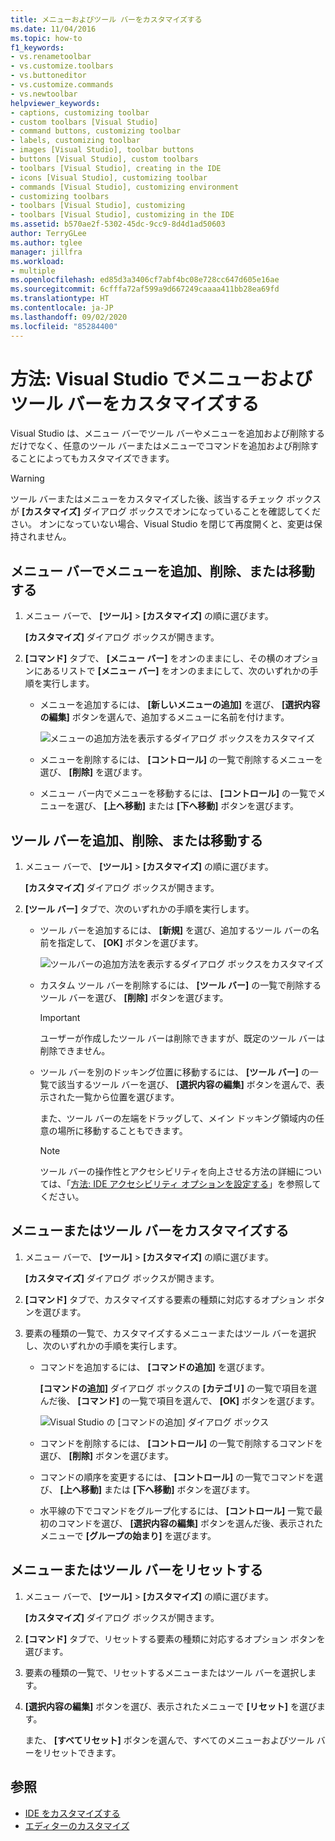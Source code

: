 ```yaml
---
title: メニューおよびツール バーをカスタマイズする
ms.date: 11/04/2016
ms.topic: how-to
f1_keywords:
- vs.renametoolbar
- vs.customize.toolbars
- vs.buttoneditor
- vs.customize.commands
- vs.newtoolbar
helpviewer_keywords:
- captions, customizing toolbar
- custom toolbars [Visual Studio]
- command buttons, customizing toolbar
- labels, customizing toolbar
- images [Visual Studio], toolbar buttons
- buttons [Visual Studio], custom toolbars
- toolbars [Visual Studio], creating in the IDE
- icons [Visual Studio], customizing toolbar
- commands [Visual Studio], customizing environment
- customizing toolbars
- toolbars [Visual Studio], customizing
- toolbars [Visual Studio], customizing in the IDE
ms.assetid: b570ae2f-5302-45dc-9cc9-8d4d1ad50603
author: TerryGLee
ms.author: tglee
manager: jillfra
ms.workload:
- multiple
ms.openlocfilehash: ed85d3a3406cf7abf4bc08e728cc647d605e16ae
ms.sourcegitcommit: 6cfffa72af599a9d667249caaaa411bb28ea69fd
ms.translationtype: HT
ms.contentlocale: ja-JP
ms.lasthandoff: 09/02/2020
ms.locfileid: "85284400"
---
```

# <a name="how-to-customize-menus-and-toolbars-in-visual-studio"></a>方法: Visual Studio でメニューおよびツール バーをカスタマイズする

Visual Studio は、メニュー バーでツール バーやメニューを追加および削除するだけでなく、任意のツール バーまたはメニューでコマンドを追加および削除することによってもカスタマイズできます。

> [!WARNING]
> ツール バーまたはメニューをカスタマイズした後、該当するチェック ボックスが **[カスタマイズ]** ダイアログ ボックスでオンになっていることを確認してください。 オンになっていない場合、Visual Studio を閉じて再度開くと、変更は保持されません。

## <a name="add-remove-or-move-a-menu-on-the-menu-bar"></a>メニュー バーでメニューを追加、削除、または移動する

1. メニュー バーで、 **[ツール]**  >  **[カスタマイズ]** の順に選びます。

     **[カスタマイズ]** ダイアログ ボックスが開きます。

2. **[コマンド]** タブで、 **[メニュー バー]** をオンのままにし、その横のオプションにあるリストで **[メニュー バー]** をオンのままにして、次のいずれかの手順を実行します。

    - メニューを追加するには、 **[新しいメニューの追加]** を選び、 **[選択内容の編集]** ボタンを選んで、追加するメニューに名前を付けます。

        ![メニューの追加方法を表示するダイアログ ボックスをカスタマイズ](../ide/media/addmenu.png)

    - メニューを削除するには、 **[コントロール]** の一覧で削除するメニューを選び、 **[削除]** を選びます。

    - メニュー バー内でメニューを移動するには、 **[コントロール]** の一覧でメニューを選び、 **[上へ移動]** または **[下へ移動]** ボタンを選びます。

## <a name="add-remove-or-move-a-toolbar"></a>ツール バーを追加、削除、または移動する

1. メニュー バーで、 **[ツール]**  >  **[カスタマイズ]** の順に選びます。

     **[カスタマイズ]** ダイアログ ボックスが開きます。

2. **[ツール バー]** タブで、次のいずれかの手順を実行します。

    - ツール バーを追加するには、 **[新規]** を選び、追加するツール バーの名前を指定して、 **[OK]** ボタンを選びます。

        ![ツールバーの追加方法を表示するダイアログ ボックスをカスタマイズ](../ide/media/addtoolbar.png)

    - カスタム ツール バーを削除するには、 **[ツール バー]** の一覧で削除するツール バーを選び、 **[削除]** ボタンを選びます。

        > [!IMPORTANT]
        > ユーザーが作成したツール バーは削除できますが、既定のツール バーは削除できません。

    - ツール バーを別のドッキング位置に移動するには、 **[ツール バー]** の一覧で該当するツール バーを選び、 **[選択内容の編集]** ボタンを選んで、表示された一覧から位置を選びます。

        また、ツール バーの左端をドラッグして、メイン ドッキング領域内の任意の場所に移動することもできます。

        > [!NOTE]
        > ツール バーの操作性とアクセシビリティを向上させる方法の詳細については、「[方法: IDE アクセシビリティ オプションを設定する](../ide/reference/how-to-set-ide-accessibility-options.md)」を参照してください。

## <a name=""></a><a name="customizing_menu">メニューまたはツール バーをカスタマイズする</a>

1. メニュー バーで、 **[ツール]**  >  **[カスタマイズ]** の順に選びます。

    **[カスタマイズ]** ダイアログ ボックスが開きます。

2. **[コマンド]** タブで、カスタマイズする要素の種類に対応するオプション ボタンを選びます。

3. 要素の種類の一覧で、カスタマイズするメニューまたはツール バーを選択し、次のいずれかの手順を実行します。

    - コマンドを追加するには、 **[コマンドの追加]** を選びます。

        **[コマンドの追加]** ダイアログ ボックスの **[カテゴリ]** の一覧で項目を選んだ後、 **[コマンド]** の一覧で項目を選んで、 **[OK]** ボタンを選びます。

        ![Visual Studio の [コマンドの追加] ダイアログ ボックス](../ide/media/addcommand.png)

    - コマンドを削除するには、 **[コントロール]** の一覧で削除するコマンドを選び、 **[削除]** ボタンを選びます。

    - コマンドの順序を変更するには、 **[コントロール]** の一覧でコマンドを選び、 **[上へ移動]** または **[下へ移動]** ボタンを選びます。

    - 水平線の下でコマンドをグループ化するには、 **[コントロール]** 一覧で最初のコマンドを選び、 **[選択内容の編集]** ボタンを選んだ後、表示されたメニューで **[グループの始まり]** を選びます。

## <a name="reset-a-menu-or-a-toolbar"></a>メニューまたはツール バーをリセットする

1. メニュー バーで、 **[ツール]**  >  **[カスタマイズ]** の順に選びます。

    **[カスタマイズ]** ダイアログ ボックスが開きます。

2. **[コマンド]** タブで、リセットする要素の種類に対応するオプション ボタンを選びます。

3. 要素の種類の一覧で、リセットするメニューまたはツール バーを選択します。

4. **[選択内容の編集]** ボタンを選び、表示されたメニューで **[リセット]** を選びます。

    また、 **[すべてリセット]** ボタンを選んで、すべてのメニューおよびツール バーをリセットできます。

## <a name="see-also"></a>参照

- [IDE をカスタマイズする](../ide/personalizing-the-visual-studio-ide.md)
- [エディターのカスタマイズ](../ide/how-to-change-text-case-in-the-editor.md)
